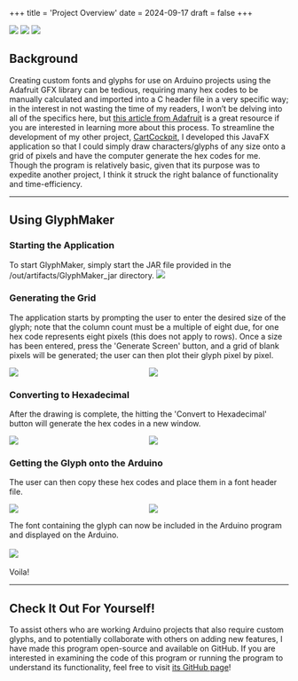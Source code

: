+++
title = 'Project Overview'
date = 2024-09-17
draft = false
+++
<div class="technologies">
	<a title="Linux"><img src="/technologies-logos/linux.png"></a>
	<a title="Docker"><img src="/technologies-logos/docker.png"></a>
	<a title="Caddy"><img src="/technologies-logos/caddy.png"></a>
</div>

## Background
Creating custom fonts and glyphs for use on Arduino projects using the Adafruit GFX library can be tedious, requiring many hex codes to be manually calculated and imported into a C header file in a very specific way; in the interest in not wasting the time of my readers, I won’t be delving into all of the specifics here, but [this article from Adafruit](https://learn.adafruit.com/creating-custom-symbol-font-for-adafruit-gfx-library/creating-new-glyphs) is a great resource if you are interested in learning more about this process. To streamline the development of my other project, [CartCockpit](/cartcockpit/overview), I developed this JavaFX application so that I could simply draw characters/glyphs of any size onto a grid of pixels and have the computer generate the hex codes for me. Though the program is relatively basic, given that its purpose was to expedite another project, I think it struck the right balance of functionality and time-efficiency. 

---

## Using GlyphMaker
### Starting the Application
To start GlyphMaker, simply start the JAR file provided in the /out/artifacts/GlyphMaker_jar directory.
<img src="/media/glyphmaker/jar-file.png" style="max-width: 700px">

### Generating the Grid
The application starts by prompting the user to enter the desired size of the glyph; note that the column count must be a multiple of eight due, for one hex code represents eight pixels (this does not apply to rows). Once a size has been entered, press the 'Generate Screen' button, and a grid of blank pixels will be generated; the user can then plot their glyph pixel by pixel. 
<div style="display: grid; grid-template-columns: 1fr 1fr">
	<img src="/media/glyphmaker/glyph-size.png">
	<img src="/media/glyphmaker/blank-grid.png">
</div>

### Converting to Hexadecimal
After the drawing is complete, the hitting the 'Convert to Hexadecimal' button will generate the hex codes in a new window.
<div style="display: grid; grid-template-columns: 1fr 1fr">
	<img src="/media/glyphmaker/service-battery-grid.png">
	<img src="/media/glyphmaker/service-battery-hex.png">
</div>

### Getting the Glyph onto the Arduino
The user can then copy these hex codes and place them in a font header file. 
<div style="display: grid; grid-template-columns: 1fr 1fr">
	<img src="/media/glyphmaker/service-battery-header-hex.png">
	<img src="/media/glyphmaker/service-battery-header-def.png">
</div>

The font containing the glyph can now be included in the Arduino program and displayed on the Arduino.
<br></br>
<img src="/media/glyphmaker/on-arduino.jpg" style="max-width: 700px">
<br></br>
Voila!

---

## Check It Out For Yourself!
To assist others who are working Arduino projects that also require custom glyphs, and to potentially collaborate with others on adding new features, I have made this program open-source and available on GitHub. If you are interested in examining the code of this program or running the program to understand its functionality, feel free to visit [its GitHub page](https://github.com/NathanStrobl/GlyphMaker)!